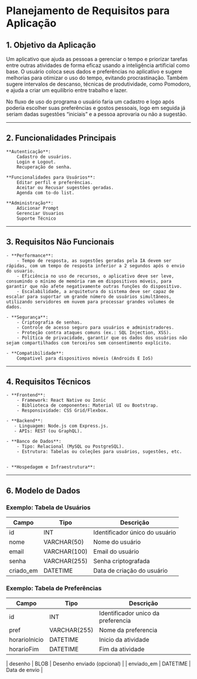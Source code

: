 # Planejamento de Requisitos para Aplicação

## 1. Objetivo da Aplicação

Um aplicativo que ajuda as pessoas a gerenciar o tempo e priorizar tarefas entre outras atividades de forma eficaz usando a inteligência artificial como base. O usuário coloca seus dados e preferências no aplicativo e sugere melhorias para otimizar o uso do tempo, evitando procrastinação. Também sugere intervalos de descanso, técnicas de produtividade, como Pomodoro, e ajuda a criar um equilíbrio entre trabalho e lazer.

 No fluxo de uso do programa o usuário faria um cadastro e logo após poderia escolher suas preferências e gostos pessoais, logo em seguida já seriam dadas sugestões “iniciais” e a pessoa aprovaria ou não a sugestão.

---

## 2. Funcionalidades Principais

    **Autenticação**:
        Cadastro de usuários.
        Login e Logout.
        Recuperação de senha.

    **Funcionalidades para Usuários**:
        Editar perfil e preferências.
        Aceitar ou Recusar sugestôes geradas.
        Agenda com to-do list.

    **Administração**:
        Adicionar Prompt 
        Gerenciar Usuarios
        Suporte Técnico

---

## 3. Requisitos Não Funcionais

    - **Performance**:
        - Tempo de resposta, as sugestões geradas pela IA devem ser rápidas, com um tempo de resposta inferior a 2 segundos após o envio do usuario.
        - Eficiência no uso de recursos, o aplicativo deve ser leve, consumindo o mínimo de memória ram em dispositivos móveis, para garantir que não afete negativamente outras funções do dispositivo.
        - Escalabilidade, a arquitetura do sistema deve ser capaz de escalar para suportar um grande número de usuários simultâneos, utilizando servidores em nuvem para processar grandes volumes de dados.

    - **Segurança**: 
        - Criptografia de senhas.
        - Controle de acesso seguro para usuários e administradores.
        - Proteção contra ataques comuns (ex.: SQL Injection, XSS).
        - Política de privacidade, garantir que os dados dos usuários não sejam compartilhados com terceiros sem consentimento explícito.

    - **Compatibilidade**:
        Compativel para dispositivos móveis (Androids E IoS)

---

## 4. Requisitos Técnicos
    
    - **Frontend**:
        - Framework: React Native ou Ionic
        - Biblioteca de componentes: Material UI ou Bootstrap.
        - Responsividade: CSS Grid/Flexbox.

    - **Backend**:
       - Linguagem: Node.js com Express.js.
       - APIs: REST (ou GraphQL).

    - **Banco de Dados**:
        - Tipo: Relacional (MySQL ou PostgreSQL).
        - Estrutura: Tabelas ou coleções para usuários, sugestões, etc.


    - **Hospedagem e Infraestrutura**:

---

## 6. Modelo de Dados

### Exemplo: Tabela de Usuários
| Campo      | Tipo       | Descrição                            |
|------------|------------|--------------------------------------|
| id         | INT        | Identificador único do usuário       |
| nome       | VARCHAR(50)| Nome do usuário                      |
| email      | VARCHAR(100)| Email do usuário                    |
| senha      | VARCHAR(255)| Senha criptografada                 |
| criado_em  | DATETIME   | Data de criação do usuário           |

### Exemplo: Tabela de Preferências

| Campo         | Tipo        | Descrição                          |
|---------------|-------------|------------------------------------|
| id            | INT         | Identificador unico da preferencia  |
| pref          | VARCHAR(255)| Nome da preferencia           |
| horarioInicio | DATETIME    | Inicio da atividade         |
| horarioFim    | DATETIME    | Fim da atividade                 |

| desenho       | BLOB        | Desenho enviado (opcional)         |
| enviado_em    | DATETIME    | Data de envio                      |

